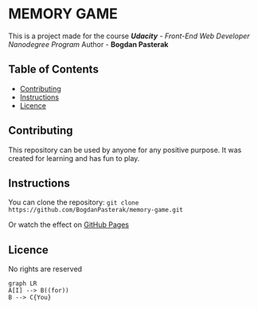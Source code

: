 # MEMORY GAME

This is a project made for the course _**Udacity** - Front-End Web Developer Nanodegree Program_
Author - **Bogdan Pasterak**

## Table of Contents

* [Contributing](#contributing)
* [Instructions](#instructions)
* [Licence](#licence)

## Contributing

This repository can be used by anyone for any positive purpose.
It was created for learning and has fun to play.

## Instructions

You can clone the repository:
`git clone https://github.com/BogdanPasterak/memory-game.git`

Or watch the effect on [GitHub Pages](https://bogdanpasterak.github.io/memory-game/)

## Licence
  
No rights are reserved

```mermaid
graph LR
A[I] --> B((for))
B --> C{You}
```
